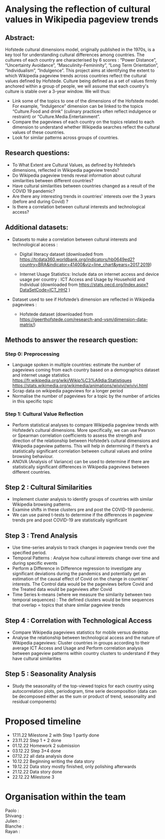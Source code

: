 # Analysing the reflection of cultural values in Wikipedia pageview trends

## Abstract: 
Hofstede cultural dimensions model, originally published in the 1970s, is a key tool for understanding cultural differences among countries. The cultures of each country are characterised by 6 scores : “Power Distance”, “Uncertainty Avoidance”, “Masculinity-Femininity”, “Long Term Orientation”, “Individualism”, “Indulgence”. 
This project aims at identifying the extent to which Wikipedia pageview trends across countries reflect the cultural values defined by Hofstede. Culture being defined as a set of values firmly anchored within a group of people, we will assume that each country's culture is stable over a 3-year window. We will thus:
 - Link some of the topics to one of the dimensions of the Hofstede model. For example, “Indulgence” dimension can be linked to the topics “Culture.Food and drink” (culinary practices often reflect indulgence or restraint) or “Culture.Media.Entertainment”.
- Compare the pageviews of each country on the topics related to each dimension to understand whether Wikipedia searches reflect the cultural values of these countries. 
- Look for similar patterns across groups of countries. 

## Research questions:
- To What Extent are Cultural Values, as defined by Hofstede’s dimensions, reflected in Wikipedia pageview trends?
- Do Wikipedia pageview trends reveal information about cultural similarities between different countries?
- Have cultural similarities between countries changed as a result of the COVID 19 pandemic?
- Are there any interesting trends in countries' interests over the 3 years (before and during Covid) ? 
- Is there a correlation between cultural interests and technological access?

## Additional datasets:
- Datasets to make a correlation between cultural interests and technological access :
  + Digital literacy dataset (downloaded from https://tcdata360.worldbank.org/indicators/hb0649ed2?country=BRA&indicator=41400&viz=line_chart&years=2017,2019)
      
  + Internet Usage Statistics: Include data on internet access and device usage per country : ICT Access and Usage by Household and Individual (downloaded from https://stats.oecd.org/Index.aspx?DataSetCode=ICT_HH2 )  

- Dataset used to see if Hofstede’s dimension are reflected in Wikipedia pageviews :
  + Hofstede dataset (downloaded from https://geerthofstede.com/research-and-vsm/dimension-data-matrix/)

## Methods to answer the research question:
### Step 0: Preprocessing  
- Language spoken in multiple countries: estimate the number of pageviews coming from each country based on a demographics dataset and internet usage statistics
https://fr.wikipedia.org/wiki/Wikip%C3%A9dia:Statistiques
https://stats.wikimedia.org/wikimedia/animations/wivivi/wivivi.html
- Scrap data on wikipedia pageviews for a longer period
- Normalise the number of pageviews for a topic by the number of articles in this specific topic

### Step 1: Cultural Value Reflection  
- Perform statistical analyses to compare Wikipedia pageview trends with Hofstede’s cultural dimensions. More specifically, we can use Pearson or Spearman correlation coefficients to assess the strength and direction of the relationship between Hofstede’s cultural dimensions and Wikipedia pageview patterns. This will help in determining if there’s a statistically significant correlation between cultural values and online browsing behaviour.
- ANOVA (Analysis of Variance) can be used to determine if there are statistically significant differences in Wikipedia pageviews between different countries.

## Step 2 : Cultural Similarities  
- Implement cluster analysis to identify groups of countries with similar Wikipedia browsing patterns.
- Examine shifts in these clusters pre and post the COVID-19 pandemic.
- We can use paired t-tests to determine if the differences in pageview trends pre and post COVID-19 are statistically significant

## Step 3 : Trend Analysis  
- Use time-series analysis to track changes in pageview trends over the specified period.
- Temporal Patterns : Analyse how cultural interests change over time and during specific events
- Perform a Difference in Difference regression to investigate any significant deviations during the pandemics and potentially get an estimation of the causal effect of Covid on the change in countries’ interests. The Control data would be the pageviews before Covid and the Treated data would be pageviews after Covid
- Time Series k-means (where we measure the similarity between two temporal sequences) : The defined clusters would be time sequences that overlap = topics that share similar pageview trends 

## Step 4 : Correlation with Technological Access    
- Compare Wikipedia pageviews statistics for mobile versus desktop 
- Analyse the relationship between technological access and the nature of Wikipedia pageviews: Cluster countries in groups according to their average ICT Access and Usage and Perform correlation analysis between pageview patterns within country clusters to understand if they have cultural similarities

## Step 5 : Seasonality Analysis  
- Study the seasonality of the top-viewed topics for each country using autocorrelation plots, periodogram, time serie decomposition (data can be decomposed either as the sum or product of trend, seasonality and residual components) 

# Proposed timeline  

- 17.11.22 Milestone 2 with Step 1 partly done
- 23.11.22 Step 1 + 2 done 
- 01.12.22 Homework 2 submission
- 03.12.22  Step 3+4 done
- 07.12.22 all data analysis done
- 10.12.22 Beginning writing the data story
- 19.12.22 Data story mostly finished, only polishing afterwards
- 21.12.22 Data story done
- 22.12.22 Milestone 3

# Organisation within the team  

Paolo :  
Shivang :   
Julien :  
Blanche :   
Rayan :   
 
